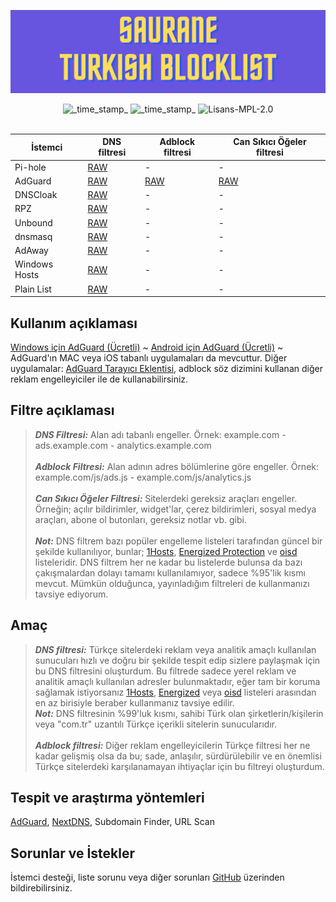 ![Cover](https://github.com/saurane/Turkish-Blocklist/blob/master/Assets/srn-banner.png)

<div align="center">
    <!-- Last Updated -->
    <img src="https://img.shields.io/badge/Updated-June 30, 2022-green.svg?longCache=true&style=for-the-badge"
      alt="_time_stamp_" />
    <!-- Status -->
    <img src="https://img.shields.io/badge/Status-Stable-blue.svg?longCache=true&style=for-the-badge"
      alt="_time_stamp_" />
    <!-- License -->
    <img src="https://img.shields.io/badge/License-MPL 2.0-orange.svg?longCache=true&style=for-the-badge"
      alt="Lisans-MPL-2.0" />
</div>
<br/>

| İstemci | DNS filtresi | Adblock filtresi | Can Sıkıcı Öğeler filtresi |
| ------------ | ------------ | ------------ | ------------ |
| Pi-hole | [RAW](https://raw.githubusercontent.com/saurane/Turkish-Blocklist/master/Blocklist/domains.txt "RAW") | - | - | - |
| AdGuard | [RAW](https://raw.githubusercontent.com/saurane/Turkish-Blocklist/master/Blocklist/adblock.txt "RAW") | [RAW](https://raw.githubusercontent.com/saurane/Turkish-Blocklist/master/Blocklist/adblock-filter.txt "RAW") | [RAW](https://raw.githubusercontent.com/saurane/Turkish-Blocklist/master/Blocklist/annoyances-filter.txt "RAW") | 
| DNSCloak | [RAW](https://raw.githubusercontent.com/saurane/Turkish-Blocklist/master/Blocklist/wildcards.txt "RAW") | - | - |
| RPZ | [RAW](https://raw.githubusercontent.com/saurane/Turkish-Blocklist/master/Blocklist/rpz.txt "RAW") | - | - |
| Unbound | [RAW](https://raw.githubusercontent.com/saurane/Turkish-Blocklist/master/Blocklist/unbound.conf "RAW") | - | - |
| dnsmasq | [RAW](https://raw.githubusercontent.com/saurane/Turkish-Blocklist/master/Blocklist/dnsmasq.conf "RAW") | - | - |
| AdAway | [RAW](https://raw.githubusercontent.com/saurane/Turkish-Blocklist/master/Blocklist/hosts.txt "RAW") | - | - |
| Windows Hosts | [RAW](https://raw.githubusercontent.com/saurane/Turkish-Blocklist/master/Blocklist/hosts.win "RAW") | - | - |
| Plain List | [RAW](https://raw.githubusercontent.com/saurane/Turkish-Blocklist/master/Blocklist/plain.txt "RAW") | - | - |

## Kullanım açıklaması
[Windows için AdGuard (Ücretli)](https://adguard.com/tr/adguard-windows/overview.html) ~ [Android için AdGuard  (Ücretli)](https://adguard.com/tr/adguard-android/overview.html) ~ AdGuard'ın MAC veya iOS tabanlı uygulamaları da mevcuttur. Diğer uygulamalar: [AdGuard Tarayıcı Eklentisi](https://adguard.com/tr/adguard-browser-extension/overview.html), adblock söz dizimini kullanan diğer reklam engelleyiciler ile de kullanabilirsiniz.<br/>
## Filtre açıklaması
> ***DNS Filtresi:*** Alan adı tabanlı engeller. Örnek: example.com - ads.example.com - analytics.example.com<br/>
> <br/>
> ***Adblock Filtresi:*** Alan adının adres bölümlerine göre engeller. Örnek: example.com/js/ads.js - example.com/js/analytics.js<br/>
> <br/>
> ***Can Sıkıcı Öğeler Filtresi:*** Sitelerdeki gereksiz araçları engeller. Örneğin; açılır bildirimler, widget'lar, çerez bildirimleri, sosyal medya araçları, abone ol butonları, gereksiz notlar vb. gibi.<br/>
> <br/>
> ***Not:*** DNS filtrem bazı popüler engelleme listeleri tarafından güncel bir şekilde kullanılıyor, bunlar; [1Hosts](https://github.com/badmojr/1Hosts), [Energized Protection](https://github.com/EnergizedProtection/block) ve [oisd](https://oisd.nl/downloads) listeleridir. DNS filtrem her ne kadar bu listelerde bulunsa da bazı çakışmalardan dolayı tamamı kullanılamıyor, sadece %95'lik kısmı mevcut. Mümkün olduğunca, yayınladığım filtreleri de kullanmanızı tavsiye ediyorum.

## Amaç
> ***DNS filtresi:*** Türkçe sitelerdeki reklam veya analitik amaçlı kullanılan sunucuları hızlı ve doğru bir şekilde tespit edip sizlere paylaşmak için bu DNS filtresini oluşturdum. Bu filtrede sadece yerel reklam ve analitik amaçlı kullanılan adresler bulunmaktadır, eğer tam bir koruma sağlamak istiyorsanız [1Hosts](https://github.com/badmojr/1Hosts), [Energized](https://github.com/EnergizedProtection/block) veya [oisd](https://oisd.nl/downloads) listeleri arasından en az birisiyle beraber kullanmanız tavsiye edilir.<br/>
> ***Not:*** DNS filtresinin %99'luk kısmı, sahibi Türk olan şirketlerin/kişilerin veya "com.tr" uzantılı Türkçe içerikli sitelerin sunucularıdır.<br/>
> <br/>
> ***Adblock filtresi:*** Diğer reklam engelleyicilerin Türkçe filtresi her ne kadar gelişmiş olsa da bu; sade, anlaşılır, sürdürülebilir ve en önemlisi Türkçe sitelerdeki karşılanamayan ihtiyaçlar için bu filtreyi oluşturdum.

## Tespit ve araştırma yöntemleri
[AdGuard](https://adguard.com/), [NextDNS](https://nextdns.io/), Subdomain Finder, URL Scan

## Sorunlar ve İstekler
İstemci desteği, liste sorunu veya diğer sorunları [GitHub](https://github.com/saurane/Turkish-Blocklist/issues) üzerinden bildirebilirsiniz.

